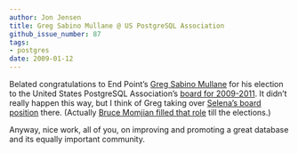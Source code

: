 ```yaml
---
author: Jon Jensen
title: Greg Sabino Mullane @ US PostgreSQL Association
github_issue_number: 87
tags:
- postgres
date: 2009-01-12
---
```


Belated congratulations to End Point’s [Greg Sabino Mullane](/blog/authors/greg-sabino-mullane/) for his election to the United States PostgreSQL Association’s [board for 2009-2011](https://web.archive.org/web/20120111085332/https://postgresql.us/node/65/). It didn’t really happen this way, but I think of Greg taking over [Selena’s board position](http://www.chesnok.com/daily/2008/08/28/leaving-us-postgresql-assoc-whats-next-for-me/) there. (Actually [Bruce Momjian filled that role](https://web.archive.org/web/20120111105438/https://www.postgresql.us/node/24) till the elections.)

Anyway, nice work, all of you, on improving and promoting a great database and its equally important community.
